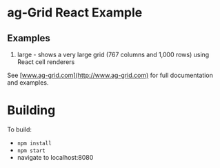 ag-Grid React Example
==============

## Examples

1. large - shows a very large grid (767 columns and 1,000 rows) using React cell renderers

See [www.ag-grid.com](http://www.ag-grid.com) for full documentation and examples.

Building
==============

To build:

- `npm install`
- `npm start`
- navigate to localhost:8080
